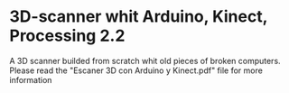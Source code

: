 # 3D-scanner whit Arduino, Kinect, Processing 2.2
A 3D scanner builded from scratch whit old pieces of broken computers.
Please read the "Escaner 3D con Arduino y Kinect.pdf" file for more information
